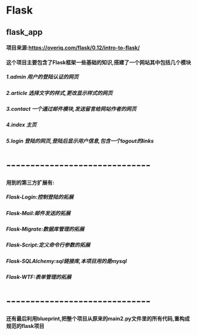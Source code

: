 # Flask
## flask_app
#### 项目来源:https://overiq.com/flask/0.12/intro-to-flask/
#### 这个项目主要包含了Flask框架一些基础的知识,搭建了一个网站其中包括几个模块
##### 1.admin 用户的登陆认证的网页
##### 2.article 选择文字的样式,更改显示样式的网页
##### 3.contact 一个通过邮件模块,发送留言给网站作者的网页
##### 4.index 主页
##### 5.login 登陆的网页,登陆后显示用户信息,包含一个logout的links
# ------------------------------
#### 用到的第三方扩展有:
##### Flask-Login:控制登陆的拓展
##### Flask-Mail:邮件发送的拓展
##### Flask-Migrate:数据库管理的拓展
##### Flask-Script:定义命令行参数的拓展
##### Flask-SQLAlchemy:sql链接库,本项目用的是mysql
##### Flask-WTF:表单管理的拓展
# ------------------------------
#### 还有最后利用blueprint,把整个项目从原来的main2.py文件里的所有代码,重构成规范的flask项目

